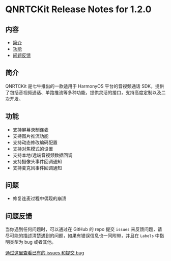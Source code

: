 # QNRTCKit Release Notes for 1.2.0

## 内容

- [简介](#简介)
- [功能](#功能)
- [问题反馈](#问题反馈)

	
## 简介

QNRTCKit 是七牛推出的一款适用于 HarmonyOS 平台的音视频通话 SDK，提供了包括音视频通话、单路推流等多种功能，提供灵活的接口，支持高度定制以及二次开发。


## 功能
- 支持屏幕录制连麦
- 支持图片推流功能
- 支持动态修改编码配置
- 支持对焦模式的设置
- 支持本地/远端音视频数据回调
- 支持摄像头事件回调通知
- 支持麦克风事件回调通知

## 问题
- 修复连麦过程中偶现的崩溃

## 问题反馈

当你遇到任何问题时，可以通过在 GitHub 的 repo 提交 ```issues``` 来反馈问题，请尽可能的描述清楚遇到的问题，如果有错误信息也一同附带，并且在 ```Labels``` 中指明类型为 bug 或者其他。

[通过这里查看已有的 issues 和提交 bug](https://github.com/pili-engineering/QNRTC-HarmonyOS/issues)